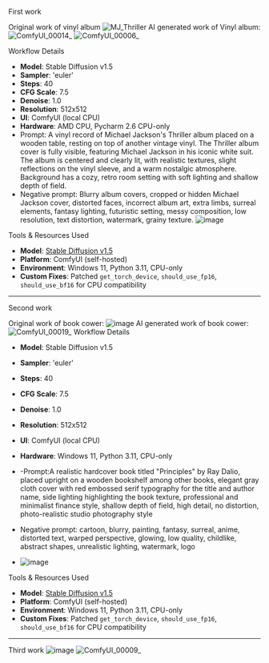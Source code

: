 First work

Original work of vinyl album ![MJ_Thriller](https://github.com/user-attachments/assets/ef018928-978e-455e-b2bb-b4366502ce79)
AI generated work of Vinyl album: ![ComfyUI_00014_](https://github.com/user-attachments/assets/c5d1ef80-308e-469e-83d9-a383774bf2d7)
![ComfyUI_00006_](https://github.com/user-attachments/assets/762cabae-b2ed-4572-9112-a794d3926931)

Workflow Details
- **Model**: Stable Diffusion v1.5
- **Sampler**: 'euler'
- **Steps**: 40
- **CFG Scale**: 7.5
- **Denoise**: 1.0
- **Resolution**: 512x512
- **UI**: ComfyUI (local CPU)
- **Hardware**: AMD CPU, Pycharm 2.6 CPU-only
- Prompt: A vinyl record of Michael Jackson's Thriller album placed on a wooden table, resting on top of another vintage vinyl. The Thriller album cover is fully visible, featuring Michael Jackson in his iconic white suit. The album is centered and clearly lit, with realistic textures, slight reflections on the vinyl sleeve, and a warm nostalgic atmosphere. Background has a cozy, retro room setting with soft lighting and shallow depth of field.
- Negative prompt:  Blurry album covers, cropped or hidden Michael Jackson cover, distorted faces, incorrect album art, extra limbs, surreal elements, fantasy lighting, futuristic setting, messy composition, low resolution, text distortion, watermark, grainy texture.
![image](https://github.com/user-attachments/assets/6141a938-1acd-4098-8d42-6aaa14a49ab2)

Tools & Resources Used
- **Model**: [Stable Diffusion v1.5](https://huggingface.co/runwayml/stable-diffusion-v1-5/resolve/main/v1-5-pruned-emaonly.safetensors)
- **Platform**: ComfyUI (self-hosted)
- **Environment**:  Windows 11, Python 3.11, CPU-only
- **Custom Fixes**: Patched `get_torch_device`, `should_use_fp16`, `should_use_bf16` for CPU compatibility

------------------------------------------------------------------------------------------------------------------------------------------------

Second work

Original work of book cower: ![image](https://github.com/user-attachments/assets/8c43d5b3-7213-48f8-8fca-ab7a81050bee)
AI generated work of book cower: ![ComfyUI_00019_](https://github.com/user-attachments/assets/11c938c9-6fe0-4916-9046-ba2d4bcdf91f)
Workflow Details
- **Model**: Stable Diffusion v1.5
- **Sampler**: 'euler'
- **Steps**: 40
- **CFG Scale**: 7.5
- **Denoise**: 1.0
- **Resolution**: 512x512
- **UI**: ComfyUI (local CPU)
- **Hardware**:  Windows 11, Python 3.11, CPU-only
- -Prompt:A realistic hardcover book titled "Principles" by Ray Dalio, placed upright on a wooden bookshelf among other books, elegant gray cloth cover with red embossed serif typography for the title and author name, side lighting highlighting the book texture, professional and minimalist finance style, shallow depth of field, high detail, no distortion, photo-realistic studio photography style
- Negative prompt: cartoon, blurry, painting, fantasy, surreal, anime, distorted text, warped perspective, glowing, low quality, childlike, abstract shapes, unrealistic lighting, watermark, logo


- ![image](https://github.com/user-attachments/assets/856db176-c943-4402-aa13-50892547db4f)



Tools & Resources Used
- **Model**: [Stable Diffusion v1.5](https://huggingface.co/runwayml/stable-diffusion-v1-5/resolve/main/v1-5-pruned-emaonly.safetensors)
- **Platform**: ComfyUI (self-hosted)
- **Environment**: Windows 11, Python 3.11, CPU-only
- **Custom Fixes**: Patched `get_torch_device`, `should_use_fp16`, `should_use_bf16` for CPU compatibility
------------------------------------------------------------------------------------------------------------------------------------------------

Third work
![image](https://github.com/user-attachments/assets/eb4b8515-9442-4612-ba76-327ebc86b876)
![ComfyUI_00009_](https://github.com/user-attachments/assets/47640858-34dd-4d7b-a699-9f4c76233040)





